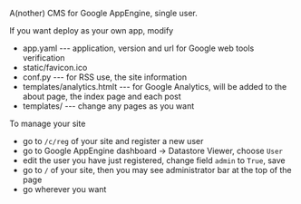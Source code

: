 A(nother) CMS for Google AppEngine, single user.

If you want deploy as your own app, modify

* app.yaml --- application, version and url for Google web tools verification
* static/favicon.ico
* conf.py --- for RSS use, the site information
* templates/analytics.htmlt --- for Google Analytics, will be added to the about page, the index page and each post
* templates/ --- change any pages as you want

To manage your site

* go to `/c/reg` of your site and register a new user
* go to Google AppEngine dashboard -> Datastore Viewer, choose `User`
* edit the user you have just registered, change field `admin` to `True`, save
* go to `/` of your site, then you may see administrator bar at the top of the page
* go wherever you want
